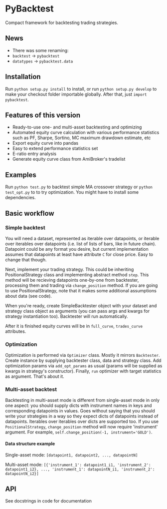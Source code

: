 # PyBacktest
Compact framework for backtesting trading strategies.

## News
 * There was some renaming:
  * `backtest` -> `pybacktest`
  * `datatypes` -> `pybacktest.data`

## Installation
Run `python setup.py install` to install, or run `python setup.py develop` to make your checkout folder importable globally.
After that, just `import pybacktest`.

## Features of this version
 * Ready-to-use one- and multi-asset backtesting and optimizing
 * Automated equity curve calculation with various performance statistics such as PF, Sharpe, Sortino, MC maximum drawdown estimate, etc
  * Export equity curve into pandas
  * Easy to extend performance statistics set
 * E-ratio entry analysis
 * Generate equity curve class from AmiBroker's tradelist

## Examples
Run `python test.py` to backtest simple MA crossover strategy or `python test_opt.py` to to try optimization. You might have to install some dependencies.

## Basic workflow
### Simple backtest
You will need a dataset, represented as iterable over datapoints, or iterable over iterables over datapoints (i.e. list of lists of bars, like in future chain). Datapoint could be any format you desire, but current implementation assumes that datapoints at least have attribute `C` for close price. Easy to change that though.

Next, implement your trading strategy. This could be inheriting PositionalStrategy class and implementing abstract method `step`. This method will be recieving datapoints one-by-one from backtester, processing them and trading via `change_position` method. If you are going to use PositionalStrategy, note that it makes some additional assumptions about data (see code).

When you're ready, create SimpleBacktester object with your dataset and strategy class object as arguments (you can pass args and kwargs for strategy instantiation too). Backtester will run automatically.

After it is finished equity curves will be in `full_curve`, `trades_curve` attributes.

### Optimization
Optimization is performed via `Optimizer` class. Mostly it mirrors `Backtester`. Create instance by supplying backtester class, data and strategy class. Add optimization params via `add_opt_params` as usual (params will be supplied as kwargs in strategy's constructor). Finally, `run` optimizer with target statistics as argument. That's about it.

### Multi-asset backtest
Backtesting in multi-asset mode is different from single-asset mode in only one aspect: you should supply dicts with instrument names in keys and corresponding datapoints in values. Goes without saying that you should write your strategies in a way so they expect dicts of datapoints instead of datapoints. Iterables over iterables over dicts are supported too.
If you use `PositionalStrategy`, `change_position` method will now require 'instrument' argument. For example, `self.change_position(-1, instrument='GOLD')`.

#### Data structure example
Single-asset mode:
`[datapoint1, datapoint2, ..., datapointN]`

Multi-asset mode:
`[{'instrument_1': datapoint1_i1, 'instrument_2': datapoint1_i2}, ...,
   'instrument_1': datapointN_i1, 'instrument_2': datapointN_i2}]`

## API
See docstrings in code for documentation